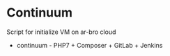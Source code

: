 # Continuum

Script for initialize VM on ar-bro cloud
* continuum - PHP7 + Composer + GitLab + Jenkins
